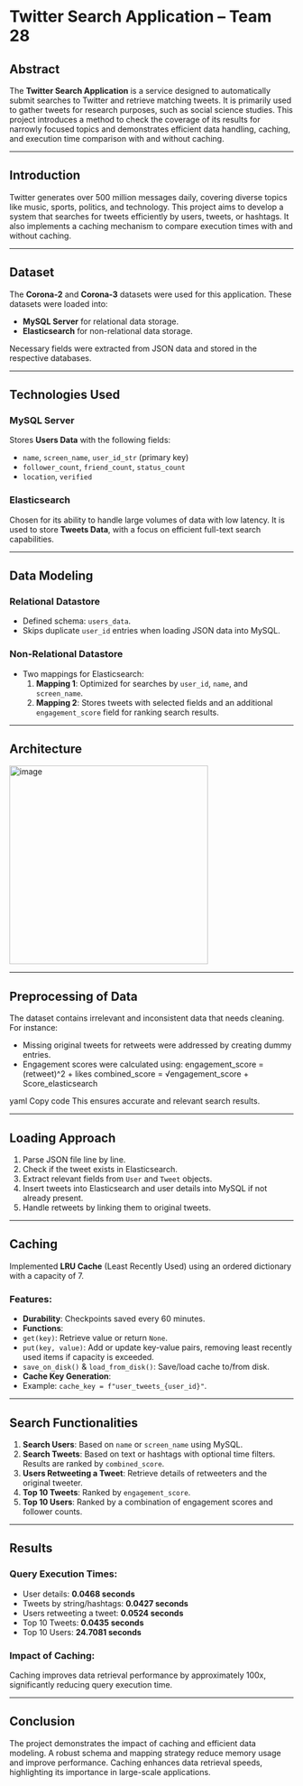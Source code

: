 # Twitter Search Application – Team 28

## Abstract
The **Twitter Search Application** is a service designed to automatically submit searches to Twitter and retrieve matching tweets. It is primarily used to gather tweets for research purposes, such as social science studies. This project introduces a method to check the coverage of its results for narrowly focused topics and demonstrates efficient data handling, caching, and execution time comparison with and without caching.

---

## Introduction
Twitter generates over 500 million messages daily, covering diverse topics like music, sports, politics, and technology. This project aims to develop a system that searches for tweets efficiently by users, tweets, or hashtags. It also implements a caching mechanism to compare execution times with and without caching.

---

## Dataset
The **Corona-2** and **Corona-3** datasets were used for this application. These datasets were loaded into:
- **MySQL Server** for relational data storage.
- **Elasticsearch** for non-relational data storage.

Necessary fields were extracted from JSON data and stored in the respective databases.

---

## Technologies Used
### MySQL Server
Stores **Users Data** with the following fields:
- `name`, `screen_name`, `user_id_str` (primary key)
- `follower_count`, `friend_count`, `status_count`
- `location`, `verified`

### Elasticsearch
Chosen for its ability to handle large volumes of data with low latency. It is used to store **Tweets Data**, with a focus on efficient full-text search capabilities.

---

## Data Modeling
### Relational Datastore
- Defined schema: `users_data`.
- Skips duplicate `user_id` entries when loading JSON data into MySQL.

### Non-Relational Datastore
- Two mappings for Elasticsearch:
  1. **Mapping 1**: Optimized for searches by `user_id`, `name`, and `screen_name`.
  2. **Mapping 2**: Stores tweets with selected fields and an additional `engagement_score` field for ranking search results.

---

## Architecture

<img width="352" alt="image" src="https://github.com/user-attachments/assets/db9195fe-f51e-474d-a7da-fb3f087b2864" />

---

## Preprocessing of Data
The dataset contains irrelevant and inconsistent data that needs cleaning. For instance:
- Missing original tweets for retweets were addressed by creating dummy entries.
- Engagement scores were calculated using:
engagement_score = (retweet)^2 + likes combined_score = √engagement_score + Score_elasticsearch

yaml
Copy code
This ensures accurate and relevant search results.

---

## Loading Approach
1. Parse JSON file line by line.
2. Check if the tweet exists in Elasticsearch.
3. Extract relevant fields from `User` and `Tweet` objects.
4. Insert tweets into Elasticsearch and user details into MySQL if not already present.
5. Handle retweets by linking them to original tweets.

---

## Caching
Implemented **LRU Cache** (Least Recently Used) using an ordered dictionary with a capacity of 7. 
### Features:
- **Durability**: Checkpoints saved every 60 minutes.
- **Functions**:
- `get(key)`: Retrieve value or return `None`.
- `put(key, value)`: Add or update key-value pairs, removing least recently used items if capacity is exceeded.
- `save_on_disk()` & `load_from_disk()`: Save/load cache to/from disk.
- **Cache Key Generation**:
- Example: `cache_key = f"user_tweets_{user_id}"`.

---

## Search Functionalities
1. **Search Users**: Based on `name` or `screen_name` using MySQL.
2. **Search Tweets**: Based on text or hashtags with optional time filters. Results are ranked by `combined_score`.
3. **Users Retweeting a Tweet**: Retrieve details of retweeters and the original tweeter.
4. **Top 10 Tweets**: Ranked by `engagement_score`.
5. **Top 10 Users**: Ranked by a combination of engagement scores and follower counts.

---

## Results
### Query Execution Times:
- User details: **0.0468 seconds**
- Tweets by string/hashtags: **0.0427 seconds**
- Users retweeting a tweet: **0.0524 seconds**
- Top 10 Tweets: **0.0435 seconds**
- Top 10 Users: **24.7081 seconds**

### Impact of Caching:
Caching improves data retrieval performance by approximately 100x, significantly reducing query execution time.

---

## Conclusion
The project demonstrates the impact of caching and efficient data modeling. A robust schema and mapping strategy reduce memory usage and improve performance. Caching enhances data retrieval speeds, highlighting its importance in large-scale applications.



